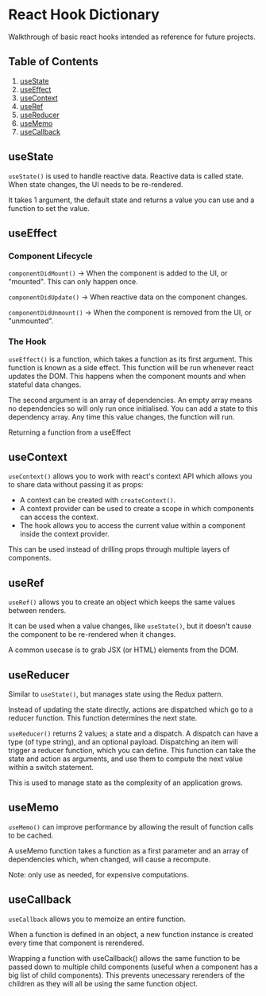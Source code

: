 # React Hook Dictionary

Walkthrough of basic react hooks intended as reference for future projects.


## Table of Contents
1. [useState](#useState)
2. [useEffect](#useEffect)
3. [useContext](#useContext)
4. [useRef](#useRef)
5. [useReducer](#useReducer)
6. [useMemo](#useMemo)
7. [useCallback](#useCallback)

## useState

`useState()` is used to handle reactive data. Reactive data is called state. When state changes, the UI needs to be re-rendered. 

It takes 1 argument, the default state and returns a value you can use and a function to set the value. 

## useEffect

### Component Lifecycle

`componentDidMount()` -> When the component is added to the UI, or "mounted". This can only happen once. 

`componentDidUpdate()` -> When reactive data on the component changes. 

`componentDidUnmount()` -> When the component is removed from the UI, or "unmounted".

### The Hook

`useEffect()` is a function, which takes a function as its first argument. This function is known as a side effect. This function will be run whenever react updates the DOM. This happens when the component mounts and when stateful data changes.

The second argument is an array of dependencies. An empty array means no dependencies so will only run once initialised. You can add a state to this dependency array. Any time this value changes, the function will run. 

Returning a function from a useEffect

## useContext

`useContext()` allows you to work with react's context API which allows you to share data without passing it as props:

- A context can be created with `createContext()`.
- A context provider can be used to create a scope in which components can access the context. 
- The hook allows you to access the current value within a component inside the context provider. 

This can be used instead of drilling props through multiple layers of components. 

## useRef
`useRef()` allows you to create an object which keeps the same values between renders. 

It can be used when a value changes, like `useState()`, but it doesn't cause the component to be re-rendered when it changes. 

A common usecase is to grab JSX (or HTML) elements from the DOM. 

## useReducer
Similar to `useState()`, but manages state using the Redux pattern. 

Instead of updating the state directly, actions are dispatched which go to a reducer function. This function determines the next state. 

`useReducer()` returns 2 values; a state and a dispatch. A dispatch can have a type (of type string), and an optional payload. Dispatching an item will trigger a reducer function, which you can define. This function can take the state and action as arguments, and use them to compute the next value within a switch statement. 

This is used to manage state as the complexity of an application grows. 

## useMemo
`useMemo()` can improve performance by allowing the result of function calls to be cached. 

A useMemo function takes a function as a first parameter and an array of dependencies which, when changed, will cause a recompute. 

Note: only use as needed, for expensive computations. 

## useCallback
`useCallback` allows you to memoize an entire function. 

When a function is defined in an object, a new function instance is created every time that component is rerendered. 

Wrapping a function with useCallback() allows the same function to be passed down to multiple child components (useful when a component has a big list of child components). This prevents unecessary rerenders of the children as they will all be using the same function object. 

